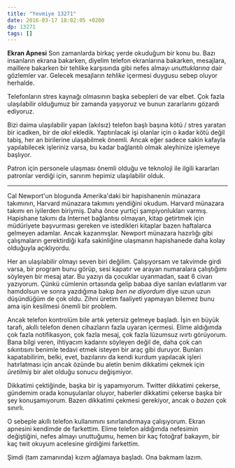 ```yaml
---
title: "Yevmiye 13271"
date: 2016-03-17 18:02:05 +0200
dp: 13271
tags: []
---
```


**Ekran Apnesi** Son zamanlarda birkaç yerde okuduğum bir konu bu. Bazı
insanların ekrana bakarken, diyelim telefon ekranlarına bakarken, mesajlara,
maillere bakarken bir tehlike karşısında gibi nefes almayı *unuttuklarına* dair
gözlemler var. Gelecek mesajların *tehlike* içermesi duygusu sebep oluyor
herhalde.

Telefonların stres kaynağı olmasının başka sebepleri de var elbet. Çok fazla
ulaşılabilir olduğumuz bir zamanda yaşıyoruz ve bunun zararlarını gözardı
ediyoruz.

Bizi daima ulaşılabilir yapan (akılsız) telefon başlı başına kötü / stres
yaratan bir icadken, bir de *akıl* ekledik. Yaptırılacak işi olanlar için o
kadar kötü değil tabiş, her an birilerine ulaşabilmek önemli. Ancak eğer sadece
sakin kafayla yapılabilecek işleriniz varsa, bu kadar bağlantılı olmak
aleyhinize işlemeye başlıyor. 

Patron için personele ulaşması önemli olduğu ve teknoloji ile ilgili kararları
patronlar verdiği için, sanırım hepimiz ulaşılabilir olduk.

-----

Cal Newport'un blogunda Amerika'daki bir hapishanenin münazara takımının,
Harvard münazara takımını yendiğini okudum. Harvard münazara takımı en iyilerden
biriymiş. Daha önce yurtiçi şampiyonlukları varmış. Hapishane takımı da Internet
bağlantısı olmayan, kitap getirtmek için müdüriyete başvurması gereken ve
istedikleri kitaplar bazen haftalarca gelmeyen adamlar. Ancak
kazanmışlar. Newport münazara hazırlığı gibi çalışmaların gerektirdiği kafa
sakinliğine ulaşmanın hapishanede daha kolay olduğuyla açıklıyordu.

Her an ulaşılabilir olmayı seven biri değilim. Çalışıyorsam ve takvimde girdi
varsa, bir program bunu görüp, sesi kapatır ve arayan numaralara çalıştığımı
söyleyen bir mesaj atar. Bu yazıyı da çocuklar uyanmadan, saat 6 civarı
yazıyorum. Çünkü cümlenin ortasında gelip babaa diye sarılan evlatlarım var
hamdolsun ve sonra yazdığıma bakıp *ben ne diyordum* diye uzun uzun düşündüğüm
de çok oldu. Zihni üretim faaliyeti yapmayan bilemez bunu ama işin kesilmesi
önemli bir problem.

Ancak telefon kontrolüm bile artık yetersiz gelmeye başladı. İşin en büyük
tarafı, akıllı telefon denen cihazların fazla uyaran içermesi. Elime aldığımda
çok fazla notifikasyon, çok fazla mesaj, çok fazla lüzumsuz ıvırtı
görüyorum. Bana bilgi veren, ihtiyacım kadarını söyleyen değil de, daha çok can
sıkıntısını benimle tedavi etmek isteyen bir araç gibi duruyor. Bunları
kapatabilirim, belki, evet, bazılarını da kendi kurdum yapılacak işleri
hatırlatması için ancak özünde bu aletin benim dikkatimi çekmek için *üretilmiş*
bir alet olduğu sonucu değişmiyor.

Dikkatimi çektiğinde, başka bir iş yapamıyorum. Twitter dikkatimi çekerse,
gündemim orada konuşulanlar oluyor, haberler dikkatimi çekerse başka bir şey
konuşamıyorum. Bazen dikkatimi çekmesi gerekiyor, ancak o *bazen* çok sınırlı.

O sebeple akıllı telefon kullanımını sınırlandırmaya çalışıyorum. Ekran apnesini
kendimde de farkettim. Elime telefon aldığımda nefesimin değiştiğini, nefes
almayı unuttuğumu, hemen bir kaç fotoğraf bakayım, bir kaç twit okuyum acelesine
girdiğimi farkettim.

Şimdi (tam zamanında) kızım ağlamaya başladı. Ona bakmam lazım.




